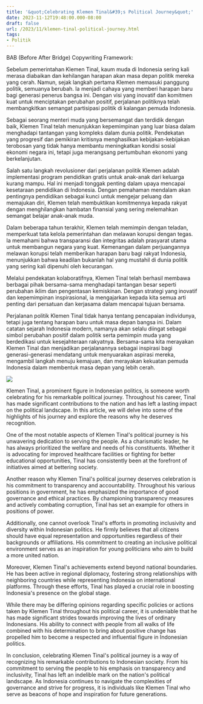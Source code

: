 ```yaml
---
title: '&quot;Celebrating Klemen Tinal&#39;s Political Journey&quot;'
date: 2023-11-12T19:48:00.000-08:00
draft: false
url: /2023/11/klemen-tinal-political-journey.html
tags: 
- Politik
---
```


  

BAB (Before After Bridge) Copywriting Framework:  
  
Sebelum pemerintahan Klemen Tinal, kaum muda di Indonesia sering kali merasa diabaikan dan kehilangan harapan akan masa depan politik mereka yang cerah. Namun, sejak langkah pertama Klemen memasuki panggung politik, semuanya berubah. Ia menjadi cahaya yang memberi harapan baru bagi generasi penerus bangsa ini. Dengan visi yang inovatif dan komitmen kuat untuk menciptakan perubahan positif, perjalanan politiknya telah membangkitkan semangat partisipasi politik di kalangan pemuda Indonesia.

  

Sebagai seorang menteri muda yang bersemangat dan terdidik dengan baik, Klemen Tinal telah menunjukkan kepemimpinan yang luar biasa dalam menghadapi tantangan yang kompleks dalam dunia politik. Pendekatan yang progresif dan pemikiran kritisnya menghasilkan kebijakan-kebijakan terobosan yang tidak hanya membantu meningkatkan kondisi sosial ekonomi negara ini, tetapi juga merangsang pertumbuhan ekonomi yang berkelanjutan.

  

Salah satu langkah revolusioner dari perjalanan politik Klemen adalah implementasi program pendidikan gratis untuk anak-anak dari keluarga kurang mampu. Hal ini menjadi tonggak penting dalam upaya mencapai kesetaraan pendidikan di Indonesia. Dengan pemahaman mendalam akan pentingnya pendidikan sebagai kunci untuk mengejar peluang dan memajukan diri, Klemen telah membuktikan komitmennya kepada rakyat dengan menghilangkan hambatan finansial yang sering melemahkan semangat belajar anak-anak muda.

  

Dalam beberapa tahun terakhir, Klemen telah memimpin dengan teladan, memperkuat tata kelola pemerintahan dan melawan korupsi dengan tegas. Ia memahami bahwa transparansi dan integritas adalah prasyarat utama untuk membangun negara yang kuat. Kemenangan dalam perjuangannya melawan korupsi telah memberikan harapan baru bagi rakyat Indonesia, menunjukkan bahwa keadilan bukanlah hal yang mustahil di dunia politik yang sering kali dipenuhi oleh kecurangan.

  

Melalui pendekatan kolaboratifnya, Klemen Tinal telah berhasil membawa berbagai pihak bersama-sama menghadapi tantangan besar seperti perubahan iklim dan pengentasan kemiskinan. Dengan strategi yang inovatif dan kepemimpinan inspirasional, ia mengajarkan kepada kita semua arti penting dari persatuan dan kerjasama dalam mencapai tujuan bersama.

  

Perjalanan politik Klemen Tinal tidak hanya tentang pencapaian individunya, tetapi juga tentang harapan baru untuk masa depan bangsa ini. Dalam catatan sejarah Indonesia modern, namanya akan selalu diingat sebagai simbol perubahan positif dalam politik serta pemimpin muda yang berdedikasi untuk kesejahteraan rakyatnya. Bersama-sama kita merayakan Klemen Tinal dan menjadikan perjalanannya sebagai inspirasi bagi generasi-generasi mendatang untuk menyuarakan aspirasi mereka, mengambil langkah menuju kemajuan, dan merayakan kekuatan pemuda Indonesia dalam membentuk masa depan yang lebih cerah.

  

![](https://blogger.googleusercontent.com/img/b/R29vZ2xl/AVvXsEg2rwCwdgUBJipReCrcPJaQDuMs1g_0usakqu8MIgmgf7KJFBV-R88orF1eRzNwASIEZiHhCk4rLRijLZMosD0qTDK_DQY0NMRx-1Ahcle8TAIwRJlPj2sGoTGHTT__2-BB-2xUDJA4f_o/w1200-h630-p-k-no-nu/47wagub-klemen-tinal.jpg)

  

Klemen Tinal, a prominent figure in Indonesian politics, is someone worth celebrating for his remarkable political journey. Throughout his career, Tinal has made significant contributions to the nation and has left a lasting impact on the political landscape. In this article, we will delve into some of the highlights of his journey and explore the reasons why he deserves recognition.

  

One of the most notable aspects of Klemen Tinal's political journey is his unwavering dedication to serving the people. As a charismatic leader, he has always prioritized the welfare and needs of his constituents. Whether it is advocating for improved healthcare facilities or fighting for better educational opportunities, Tinal has consistently been at the forefront of initiatives aimed at bettering society.

  

Another reason why Klemen Tinal's political journey deserves celebration is his commitment to transparency and accountability. Throughout his various positions in government, he has emphasized the importance of good governance and ethical practices. By championing transparency measures and actively combating corruption, Tinal has set an example for others in positions of power.

  

Additionally, one cannot overlook Tinal's efforts in promoting inclusivity and diversity within Indonesian politics. He firmly believes that all citizens should have equal representation and opportunities regardless of their backgrounds or affiliations. His commitment to creating an inclusive political environment serves as an inspiration for young politicians who aim to build a more united nation.

  

Moreover, Klemen Tinal's achievements extend beyond national boundaries. He has been active in regional diplomacy, fostering strong relationships with neighboring countries while representing Indonesia on international platforms. Through these efforts, Tinal has played a crucial role in boosting Indonesia's presence on the global stage.

  

While there may be differing opinions regarding specific policies or actions taken by Klemen Tinal throughout his political career, it is undeniable that he has made significant strides towards improving the lives of ordinary Indonesians. His ability to connect with people from all walks of life combined with his determination to bring about positive change has propelled him to become a respected and influential figure in Indonesian politics.

  

In conclusion, celebrating Klemen Tinal's political journey is a way of recognizing his remarkable contributions to Indonesian society. From his commitment to serving the people to his emphasis on transparency and inclusivity, Tinal has left an indelible mark on the nation's political landscape. As Indonesia continues to navigate the complexities of governance and strive for progress, it is individuals like Klemen Tinal who serve as beacons of hope and inspiration for future generations.